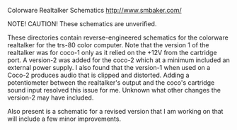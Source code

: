 Colorware Realtalker Schematics
http://www.smbaker.com/

NOTE! CAUTION! These schematics are unverified.

These directories contain reverse-engineered schematics for the
colorware realtalker for the trs-80 color computer. Note that the
version 1 of the realtalker was for coco-1 only as it relied on
the +12V from the cartridge port. A version-2 was added for the coco-2
which at a minimum included an external power supply. I also found
that the version-1 when used on a Coco-2 produces audio that is
clipped and distorted. Adding a potentiometer between the realtalker's
output and the coco's cartridge sound input resolved this issue for
me. Unknown what other changes the version-2 may have included.

Also present is a schematic for a revised version that I am working
on that will include a few minor improvements.
